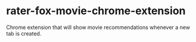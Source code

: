# rater-fox-movie-chrome-extension
Chrome extension that will show movie recommendations whenever a new tab is created.
